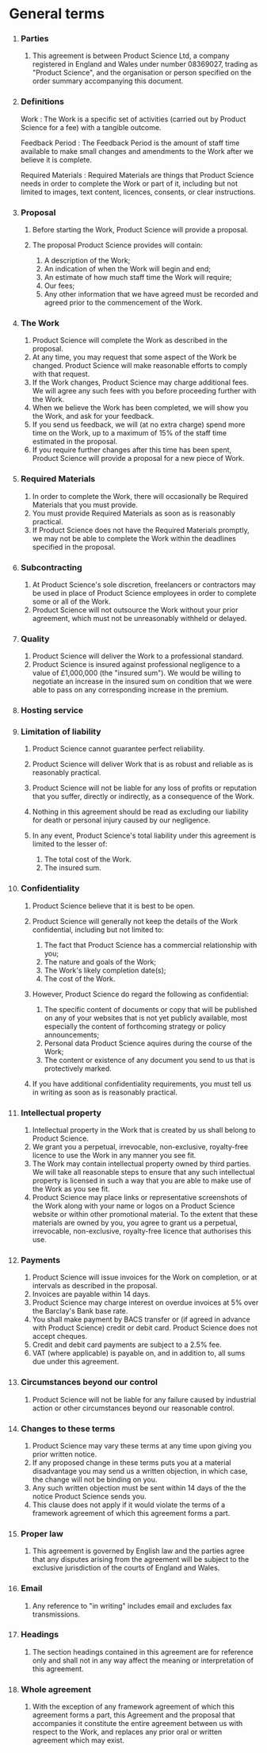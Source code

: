 # General terms

1. ### Parties

    1.  This agreement is between Product Science Ltd, a company
        registered in England and Wales under number 08369027, trading as
        "Product Science", and the organisation or person specified on the order
        summary accompanying this document.

2. ### Definitions

    Work
    :   The Work is a specific set of activities (carried out by Product Science for
        a fee) with a tangible outcome.

    Feedback Period
    :   The Feedback Period is the amount of staff time available to make
        small changes and amendments to the Work after we believe it is
        complete.

    Required Materials
    :   Required Materials are things that Product Science needs in order to
        complete the Work or part of it, including but not limited
        to images, text content, licences, consents, or clear
        instructions.

3. ### Proposal

    1.  Before starting the Work, Product Science will provide a proposal.
    2.  The proposal Product Science provides will contain:

        1.  A description of the Work;
        2.  An indication of when the Work will begin and end;
        3.  An estimate of how much staff time the Work will require;
        4.  Our fees;
        5.  Any other information that we have agreed must be recorded
            and agreed prior to the commencement of the Work.

4. ### The Work

    1.  Product Science will complete the Work as described in the proposal.
    3.  At any time, you may request that some aspect of the Work
        be changed. Product Science will make reasonable efforts to comply
        with that request.
    3.  If the Work changes, Product Science may charge additional fees. We will
        agree any such fees with you before proceeding further with
        the Work.
    4.  When we believe the Work has been completed, we will show you
        the Work, and ask for your feedback.
    5.  If you send us feedback, we will (at no extra charge) spend
        more time on the Work, up to a maximum of 15% of the staff
        time estimated in the proposal.
    6.  If you require further changes after this time has been spent,
        Product Science will provide a proposal for a new piece of Work.

5. ### Required Materials

    1.  In order to complete the Work, there will occasionally be
        Required Materials that you must provide.
    2.  You must provide Required Materials as soon as is reasonably
        practical.
    3.  If Product Science does not have the Required Materials promptly, we may
        not be able to complete the Work within the deadlines specified
        in the proposal.

6. ### Subcontracting

    1.  At Product Science's sole discretion, freelancers or contractors may be used
        in place of Product Science employees in order to complete some or all of the Work.
    2.  Product Science will not outsource the Work without your prior agreement, which
        must not be unreasonably withheld or delayed.

7. ### Quality

    1.  Product Science will deliver the Work to a professional standard.
    2.  Product Science is insured against professional negligence to a value of
        £1,000,000 (the "insured sum"). We would be willing to negotiate an
        increase in the insured sum on condition that we were able to pass
        on any corresponding increase in the premium.

18. ### Hosting service

8. ### Limitation of liability

    1.  Product Science cannot guarantee perfect reliability.
    2.  Product Science will deliver Work that is as robust and reliable as is
        reasonably practical.
    4.  Product Science will not be liable for any loss of profits or reputation
        that you suffer, directly or indirectly, as a consequence of the Work.
    6.  Nothing in this agreement should be read as excluding our
        liability for death or personal injury caused by our negligence.
    7.  In any event, Product Science's total liability under this agreement is
        limited to the lesser of:

        1. The total cost of the Work.
        2. The insured sum.

9. ### Confidentiality

    1.  Product Science believe that it is best to be open.
    2.  Product Science will generally not keep the details of the Work
        confidential, including but not limited to:

        1.  The fact that Product Science has a commercial relationship with you;
        2.  The nature and goals of the Work;
        3.  The Work's likely completion date(s);
        4.  The cost of the Work.

    3.  However, Product Science do regard the following as confidential:

        1.  The specific content of documents or copy that will be
            published on any of your websites that is not yet publicly
            available, most especially the content of forthcoming
            strategy or policy announcements;
        2.  Personal data Product Science aquires during the course of the Work;
        3.  The content or existence of any document you send to us that
            is protectively marked.

    4.  If you have additional confidentiality requirements, you must tell
        us in writing as soon as is reasonably practical.

10. ### Intellectual property

    1.  Intellectual property in the Work that is created by us shall belong to Product Science.
    2.  We grant you a perpetual, irrevocable, non-exclusive, royalty-free licence
        to use the Work in any manner you see fit.
    3.  The Work may contain intellectual property owned by third parties. We will
        take all reasonable steps to ensure that any such intellectual property is
        licensed in such a way that you are able to make use of the Work as you see fit.
    4.  Product Science may place links or representative screenshots of the Work
        along with your name or logos on a Product Science website or within
        other promotional material. To the extent that these materials are owned by
        you, you agree to grant us a perpetual, irrevocable, non-exclusive,
        royalty-free licence that authorises this use.

11. ### Payments

    1.  Product Science will issue invoices for the Work on completion, or at intervals
        as described in the proposal.
    2.  Invoices are payable within 14 days.
    3.  Product Science may charge interest on overdue invoices at 5% over the
        Barclay's Bank base rate.
    4.  You shall make payment by BACS transfer or (if agreed in advance with Product Science)
        credit or debit card. Product Science does not accept cheques.
    5.  Credit and debit card payments are subject to a 2.5% fee.
    6.  VAT (where applicable) is payable on, and in addition to, all sums due under this     agreement.

12. ### Circumstances beyond our control

    1.  Product Science will not be liable for any failure caused by industrial
        action or other circumstances beyond our reasonable control.

13. ### Changes to these terms

    1.  Product Science may vary these terms at any time upon giving you prior
        written notice.
    2.  If any proposed change in these terms puts you at a material
        disadvantage you may send us a written objection, in which case,
        the change will not be binding on you.
    3.  Any such written objection must be sent within 14 days of the
        the notice Product Science sends you.
    4.  This clause does not apply if it would violate the terms of a
        framework agreement of which this agreement forms a part.

14. ### Proper law

    1.  This agreement is governed by English law and the parties agree
        that any disputes arising from the agreement will be subject to
        the exclusive jurisdiction of the courts of England and Wales.

15. ### Email

    1.  Any reference to "in writing" includes email and excludes fax
        transmissions.

16. ### Headings

    1.  The section headings contained in this agreement are for
        reference only and shall not in any way affect the meaning or
        interpretation of this agreement.

17. ### Whole agreement

    1.  With the exception of any framework agreement of which this agreement forms a part,
        this Agreement and the proposal that accompanies it constitute the entire
        agreement between us with respect to the Work, and replaces any prior oral or
        written agreement which may exist.
